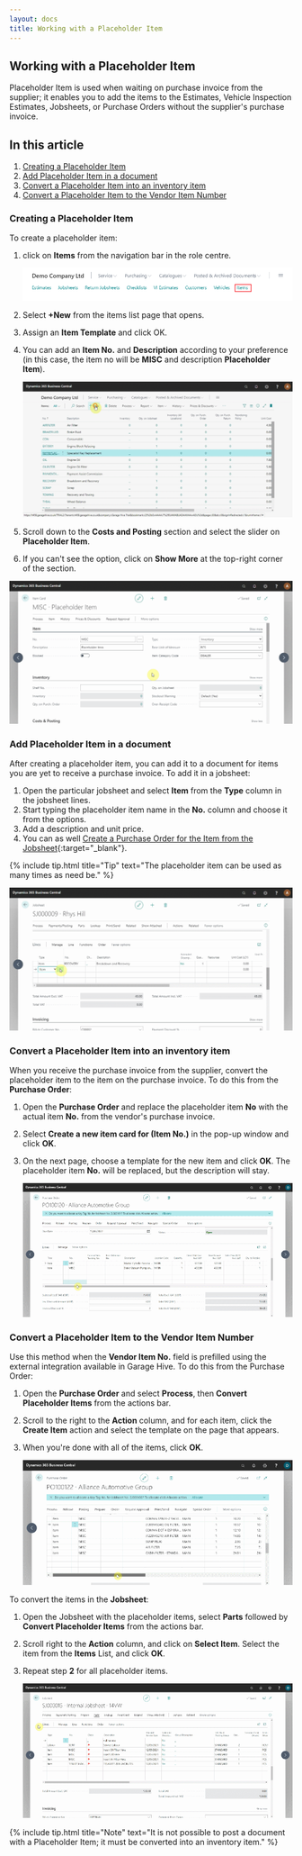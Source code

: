 ```yaml
---
layout: docs
title: Working with a Placeholder Item
---
```


## Working with a Placeholder Item
Placeholder Item is used when waiting on purchase invoice from the supplier; it enables you to add the items to the Estimates, Vehicle Inspection Estimates, Jobsheets, or Purchase Orders without the supplier's purchase invoice.

## In this article
1. [Creating a Placeholder Item](#creating-a-placeholder-item)
2. [Add Placeholder Item in a document](#add-placeholder-item-in-a-document)
3. [Convert a Placeholder Item into an inventory item](#convert-a-placeholder-item-into-an-inventory-item)
4. [Convert a Placeholder Item to the Vendor Item Number](#convert-a-placeholder-item-to-the-vendor-item-number)

### Creating a Placeholder Item
To create a placeholder item:
1. click on **Items** from the navigation bar in the role centre.

    ![](media/garagehive-placeholder-item1.png)

2. Select **+New** from the items list page that opens.
3. Assign an **Item Template** and click OK. 
4. You can add an **Item No.** and **Description** according to your preference (in this case, the item no will be **MISC** and description **Placeholder Item**). 

    ![](media/garagehive-placeholder-item1.gif)

5. Scroll down to the **Costs and Posting** section and select the slider on **Placeholder Item**.
6. If you can't see the option, click on **Show More** at the top-right corner of the section.

![](media/garagehive-placeholder-item2.gif)

### Add Placeholder Item in a document
After creating a placeholder item, you can add it to a document for items you are yet to receive a purchase invoice. To add it in a jobsheet:
1. Open the particular jobsheet and select **Item** from the **Type** column in the jobsheet lines. 
2. Start typing the placeholder item name in the **No.** column and choose it from the options. 
3. Add a description and unit price. 
4. You can as well [Create a Purchase Order for the Item from the Jobsheet](garagehive-create-a-purchase-order.html){:target="_blank"}.

{% include tip.html title="Tip" text="The placeholder item can be used as many times as need be." %}

![](media/garagehive-placeholder-item3.gif)

### Convert a Placeholder Item into an inventory item
When you receive the purchase invoice from the supplier, convert the placeholder item to the item on the purchase invoice. To do this from the **Purchase Order**:
1. Open the **Purchase Order** and replace the placeholder item **No** with the actual item **No.** from the vendor's purchase invoice.
2. Select **Create a new item card for (Item No.)** in the pop-up window and click **OK**.
3. On the next page, choose a template for the new item and click **OK**. The placeholder item **No.** will be replaced, but the description will stay.

   ![](media/garagehive-placeholder-item3a.gif)

### Convert a Placeholder Item to the Vendor Item Number
Use this method when the **Vendor Item No.** field is prefilled using the external integration available in Garage Hive. To do this from the Purchase Order:
1. Open the **Purchase Order** and select **Process**, then **Convert Placeholder Items** from the actions bar.
2. Scroll to the right to the **Action** column, and for each item, click the **Create Item** action and select the template on the page that appears.
3. When you're done with all of the items, click **OK**.

   ![](media/garagehive-placeholder-item5.gif)

To convert the items in the **Jobsheet**:
1. Open the Jobsheet with the placeholder items, select **Parts** followed by **Convert Placeholder Items** from the actions bar.
2. Scroll right to the **Action** column, and click on **Select Item**. Select the item from the **Items** List, and click **OK**.
3. Repeat step **2** for all placeholder items.

   ![](media/garagehive-placeholder-item4.gif)


{% include tip.html title="Note" text="It is not possible to post a document with a Placeholder Item; it must be converted into an inventory item." %}

